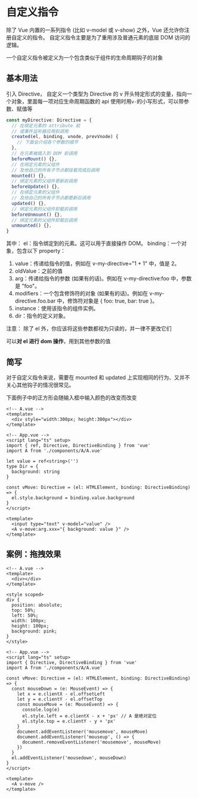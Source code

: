 # 自定义指令

除了 Vue 内置的一系列指令 (比如 v-model 或 v-show) 之外，Vue 还允许你注册自定义的指令。
自定义指令主要是为了重用涉及普通元素的底层 DOM 访问的逻辑。

一个自定义指令被定义为一个包含类似于组件的生命周期钩子的对象

## 基本用法

引入 Directive，
自定义一个类型为 Directive 的 v 开头特定形式的变量，指向一个对象，里面每一项对应生命周期函数的 api
使用时用`v-`的小写形式，可以带参数、赋值等

```ts
const myDirective: Directive = {
  // 在绑定元素的 attribute 前
  // 或事件监听器应用前调用
  created(el, binding, vnode, prevVnode) {
    // 下面会介绍各个参数的细节
  },
  // 在元素被插入到 DOM 前调用
  beforeMount() {},
  // 在绑定元素的父组件
  // 及他自己的所有子节点都挂载完成后调用
  mounted() {},
  // 绑定元素的父组件更新前调用
  beforeUpdate() {},
  // 在绑定元素的父组件
  // 及他自己的所有子节点都更新后调用
  updated() {},
  // 绑定元素的父组件卸载前调用
  beforeUnmount() {},
  // 绑定元素的父组件卸载后调用
  unmounted() {},
}
```

其中：
el：指令绑定到的元素。这可以用于直接操作 DOM。
binding：一个对象，包含以下 property：

1. value：传递给指令的值，例如在 v-my-directive="1 + 1" 中，值是 2。
2. oldValue：之前的值
3. arg：传递给指令的参数 (如果有的话)。例如在 v-my-directive:foo 中，参数是 "foo"。
4. modifiers：一个包含修饰符的对象 (如果有的话)。例如在 v-my-directive.foo.bar 中，修饰符对象是 { foo: true, bar: true }。
5. instance：使用该指令的组件实例。
6. dir：指令的定义对象。

注意：
除了 el 外，你应该将这些参数都视为只读的，并一律不更改它们

可以**对 el 进行 dom 操作**，用到其他参数的值

## 简写

对于自定义指令来说，需要在 mounted 和 updated 上实现相同的行为、又并不关心其他钩子的情况很常见。

下面例子中的正方形会随输入框中输入颜色的改变而改变

```vue
<!-- A.vue -->
<template>
  <div style="width:300px; height:300px"></div>
</template>
```

```vue
<!-- App.vue -->
<script lang="ts" setup>
import { ref, Directive, DirectiveBinding } from 'vue'
import A from './components/A/A.vue'

let value = ref<string>('')
type Dir = {
  background: string
}

const vMove: Directive = (el: HTMLElement, binding: DirectiveBinding) => {
  el.style.background = binding.value.background
}
</script>

<template>
  <input type="text" v-model="value" />
  <A v-move:arg.xxx="{ background: value }" />
</template>
```

## 案例：拖拽效果

```vue
<!-- A.vue -->
<template>
  <div></div>
</template>

<style scoped>
div {
  position: absolute;
  top: 50%;
  left: 50%;
  width: 100px;
  height: 100px;
  background: pink;
}
</style>
```

```vue
<!-- App.vue -->
<script lang="ts" setup>
import { Directive, DirectiveBinding } from 'vue'
import A from './components/A/A.vue'

const vMove: Directive = (el: HTMLElement, binding: DirectiveBinding) => {
  const mouseDown = (e: MouseEvent) => {
    let x = e.clientX - el.offsetLeft
    let y = e.clientY - el.offsetTop
    const mouseMove = (e: MouseEvent) => {
      console.log(e)
      el.style.left = e.clientX - x + 'px' // A 是绝对定位
      el.style.top = e.clientY - y + 'px'
    }
    document.addEventListener('mousemove', mouseMove)
    document.addEventListener('mouseup', () => {
      document.removeEventListener('mousemove', mouseMove)
    })
  }
  el.addEventListener('mousedown', mouseDown)
}
</script>

<template>
  <A v-move />
</template>
```
